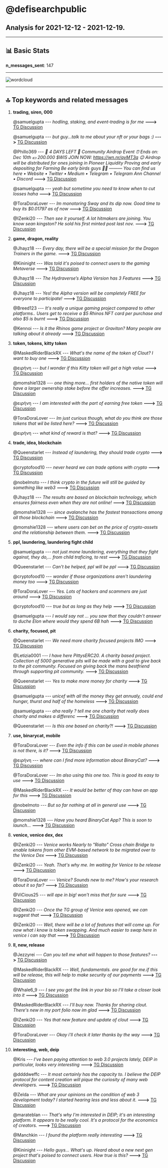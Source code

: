 # **@defisearchpublic**
 ## Analysis for **2021-12-12** - **2021-12-19**.

---

## 📊 **Basic Stats**

**n_messages_sent**: 147

---
![wordcloud](defisearchpublic_7Days_wordcloud.png)

---


## 🔝 **Top keywords and related messages**

1. **trading, siren, 000**

    @samuelgupta --- *hodling, staking, and event-trading is for me* **--->** [TG Discussion](https://t.me/defisearchpublic/239962)

    @samuelgupta --- *but guy...talk to me about your nft or your bags :)* **--->** [TG Discussion](https://t.me/defisearchpublic/239945)

    @Phillo369 --- *🚨 4 DAYS LEFT 🚨 Community Airdrop Event ⏰ Ends on: Dec 10th 💵 200.000 $WIS  JOIN NOW: https://wn.nr/qvMT3q 😉 Airdrop will be distributed for ones joining in Pioneer Liquidity Proving and early depositing for Farming Be early birds guys 💪🏻  ——— You can find us here • Website • Twitter • Medium • Telegram • Telegram Ann Channel • Discord* **--->** [TG Discussion](https://t.me/defisearchpublic/239841)

    @samuelgupta --- *yeah but sometime you need to know when to cut losses haha* **--->** [TG Discussion](https://t.me/defisearchpublic/239968)

    @ToraDoraLover --- *Im monotoring Sway and its dip now. Good time to buy its $0.01797 as of now* **--->** [TG Discussion](https://t.me/defisearchpublic/240100)

    @IZenki20 --- *Then see it yourself. A lot hitmakers are joining. You know sean kingston? He sold his first minted post last nov.* **--->** [TG Discussion](https://t.me/defisearchpublic/240091)

2. **game, dragon, reality**

    @Jhayz18 --- *Every day, there will be a special mission for the Dragon Trainers in the game.* **--->** [TG Discussion](https://t.me/defisearchpublic/239852)

    @Kininight --- *Was told it's poised to connect users to the gaming Metaverse* **--->** [TG Discussion](https://t.me/defisearchpublic/239908)

    @Jhayz18 --- *The Hydraverse’s Alpha Version has 3 Features* **--->** [TG Discussion](https://t.me/defisearchpublic/239858)

    @Jhayz18 --- *Yes! the Alpha version will be completely FREE for everyone to participate!* **--->** [TG Discussion](https://t.me/defisearchpublic/239874)

    @Breed123 --- *It's really a unique gaming project compared to other platforms.. Users get to receive a $5 Rhinos NFT card per purchase and also $5 is burnt* **--->** [TG Discussion](https://t.me/defisearchpublic/239912)

    @Kennoi --- *Is it the Rhinos game project or Graviton? Many people are talking about it already* **--->** [TG Discussion](https://t.me/defisearchpublic/239910)

3. **token, tokens, kitty token**

    @MaskedRiderBlackRX --- *What's the name of the token of Clout? I want to buy one* **--->** [TG Discussion](https://t.me/defisearchpublic/240098)

    @ειρήνη --- *but I wonder if this Kitty token will get a high value* **--->** [TG Discussion](https://t.me/defisearchpublic/239825)

    @momshie1328 --- *one thing more... first holders of the native token will have a larger ownership stake before the offer increases.* **--->** [TG Discussion](https://t.me/defisearchpublic/239824)

    @ειρήνη --- *I am interested with the part of earning free token* **--->** [TG Discussion](https://t.me/defisearchpublic/239817)

    @ToraDoraLover --- *Im just curious though, what do you think are those tokens that wil be listed here?* **--->** [TG Discussion](https://t.me/defisearchpublic/240071)

    @ειρήνη --- *what kind of reward is that?* **--->** [TG Discussion](https://t.me/defisearchpublic/239820)

4. **trade, idea, blockchain**

    @Queenstarlet --- *Instead of laundering, they should trade crypto* **--->** [TG Discussion](https://t.me/defisearchpublic/239946)

    @cryptofood10 --- *never heard we can trade options with crypto* **--->** [TG Discussion](https://t.me/defisearchpublic/239965)

    @nobelmoto --- *I think crypto in the future will still be guided by something like web3* **--->** [TG Discussion](https://t.me/defisearchpublic/239988)

    @Jhayz18 --- *The results are based on blockchain technology, which ensures fairness even when they are not online!* **--->** [TG Discussion](https://t.me/defisearchpublic/239869)

    @momshie1328 --- *since avalanche has the fastest transactions among all those blockchain* **--->** [TG Discussion](https://t.me/defisearchpublic/239830)

    @momshie1328 --- *where users can bet on the price of crypto-assets and the relationship between them.* **--->** [TG Discussion](https://t.me/defisearchpublic/239814)

5. **ppl, laundering, laundering fight child**

    @samuelgupta --- *not just mone laundering, everything that they fight against, they do,... from child traficing, to rest* **--->** [TG Discussion](https://t.me/defisearchpublic/239943)

    @Queenstarlet --- *Can't be helped, ppl will be ppl* **--->** [TG Discussion](https://t.me/defisearchpublic/239941)

    @cryptofood10 --- *wonder if those organizations aren't laundering money too* **--->** [TG Discussion](https://t.me/defisearchpublic/239939)

    @ToraDoraLover --- *Yes. Lots of hackers and scammers are just around* **--->** [TG Discussion](https://t.me/defisearchpublic/240055)

    @cryptofood10 --- *true but as long as they help* **--->** [TG Discussion](https://t.me/defisearchpublic/239942)

    @samuelgupta --- *I would say not ... you saw that they couldn't answer to duche Elon where would they spend 6B hah* **--->** [TG Discussion](https://t.me/defisearchpublic/239940)

6. **charity, focused, pit**

    @Queenstarlet --- *We need more charity focused projects IMO* **--->** [TG Discussion](https://t.me/defisearchpublic/239919)

    @Letizia0001 --- *I have here PittysERC20. A charity based project. Collection of 5000 generative pits will be made with a goal to give back to the pit community. Focused on giving back the mans bestfriend through supporting pit community.* **--->** [TG Discussion](https://t.me/defisearchpublic/239914)

    @Queenstarlet --- *Yes to make more money for charity* **--->** [TG Discussion](https://t.me/defisearchpublic/239954)

    @samuelgupta --- *unicef with all the money they get annualy, could end hunger, thurst and half of the homeless* **--->** [TG Discussion](https://t.me/defisearchpublic/239931)

    @samuelgupta --- *aha really ? tell me one charity that really does charity and makes a differenc* **--->** [TG Discussion](https://t.me/defisearchpublic/239929)

    @Queenstarlet --- *Is this one based on charity?!* **--->** [TG Discussion](https://t.me/defisearchpublic/239918)

7. **use, binarycat, mobile**

    @ToraDoraLover --- *Even the info if this can be used in mobile phones is not there, is it?* **--->** [TG Discussion](https://t.me/defisearchpublic/240078)

    @ειρήνη --- *where can I find more information about BinaryCat?* **--->** [TG Discussion](https://t.me/defisearchpublic/239831)

    @ToraDoraLover --- *Im also using this one too. This is good its easy to use* **--->** [TG Discussion](https://t.me/defisearchpublic/240094)

    @MaskedRiderBlackRX --- *It would be better of thay can have an app for this* **--->** [TG Discussion](https://t.me/defisearchpublic/240077)

    @nobelmoto --- *But so far nothing at all in general use* **--->** [TG Discussion](https://t.me/defisearchpublic/239990)

    @momshie1328 --- *Have you heard BinaryCat App? This is soon to launch...* **--->** [TG Discussion](https://t.me/defisearchpublic/239811)

8. **venice, venice dex, dex**

    @IZenki20 --- *Venice works Nearly to "Rialto" Cross chain Bridge to enable tokens from other EVM-based network to be migrated over to the Venice Dex* **--->** [TG Discussion](https://t.me/defisearchpublic/240064)

    @IZenki20 --- *Yeah. That's why me. Im waiting for Venice to be release* **--->** [TG Discussion](https://t.me/defisearchpublic/240056)

    @ToraDoraLover --- *Venice? Sounds new to me? How's your research about it so far?* **--->** [TG Discussion](https://t.me/defisearchpublic/240057)

    @ViCious25 --- *will ape in big! won't miss that for sure* **--->** [TG Discussion](https://t.me/defisearchpublic/240263)

    @IZenki20 --- *Once the TG group of Venice was opened, we can suggest that* **--->** [TG Discussion](https://t.me/defisearchpublic/240076)

    @IZenki20 --- *Well, there will be a lot of features that will come up. For now what i know is token swapping. And much easier to swap here in venice i can say that* **--->** [TG Discussion](https://t.me/defisearchpublic/240067)

9. **ll, new, release**

    @Jezzyrei --- *Can you tell me what will happen to those features?* **--->** [TG Discussion](https://t.me/defisearchpublic/239862)

    @MaskedRiderBlackRX --- *Well, fundamentals. are good for me.if this will be release, this will help to make security of our payments* **--->** [TG Discussion](https://t.me/defisearchpublic/240069)

    @Whale6_9 --- *I see you got the link in your bio so I'll take a closer look into it* **--->** [TG Discussion](https://t.me/defisearchpublic/240266)

    @MaskedRiderBlackRX --- *I'll buy now. Thanks for sharing clout. There's new in my port folio now im glad* **--->** [TG Discussion](https://t.me/defisearchpublic/240102)

    @IZenki20 --- *Yes that new feature and update of clout* **--->** [TG Discussion](https://t.me/defisearchpublic/240096)

    @ToraDoraLover --- *Okay i'll check it later thanks by the way* **--->** [TG Discussion](https://t.me/defisearchpublic/240084)

10. **interesting, web, deip**

    @Kris --- *I've been paying attention to web 3.0 projects lately, DEIP in particular, looks very interesting* **--->** [TG Discussion](https://t.me/defisearchpublic/240214)

    @ddddweffc --- *It most certainly has the capacity to. I believe the DEIP protocol for content creation will pique the curiosity of many web developers.* **--->** [TG Discussion](https://t.me/defisearchpublic/240194)

    @Zelda --- *What are your opinions on the condition of web 3 development today? I started hearing less and less about it.* **--->** [TG Discussion](https://t.me/defisearchpublic/240193)

    @marateblan --- *That's why I'm interested in DEIP; it's an interesting platform. It appears to be really cool. It's a protocol for the economics of creators.* **--->** [TG Discussion](https://t.me/defisearchpublic/240167)

    @Manchkin --- *I found the platform really interesting* **--->** [TG Discussion](https://t.me/defisearchpublic/239992)

    @Kininight --- *Hello guys... What's up. Heard about a new next gen project that's poised to connect users. How true is this?* **--->** [TG Discussion](https://t.me/defisearchpublic/239907)

